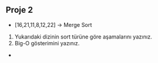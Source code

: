 ## Proje 2
* [16,21,11,8,12,22] -> Merge Sort

1) Yukarıdaki dizinin sort türüne göre aşamalarını yazınız.
2) Big-O gösterimini yazınız.

- 



